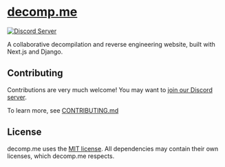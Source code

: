 # [decomp.me](https://decomp.me)

[![Discord Server][discord-badge]][discord]

[discord]: https://discord.gg/sutqNShRRs
[discord-badge]: https://img.shields.io/discord/897066363951128586?color=%237289DA&logo=discord&logoColor=ffffff

A collaborative decompilation and reverse engineering website, built with Next.js and Django.

## Contributing

Contributions are very much welcome! You may want to [join our Discord server](https://discord.gg/sutqNShRRs).

To learn more, see [CONTRIBUTING.md](docs/CONTRIBUTING.md)


## License
decomp.me uses the [MIT license](https://github.com/decompme/decomp.me/blob/main/LICENSE). All dependencies may contain their own licenses, which decomp.me respects.

